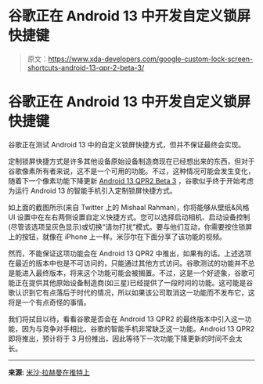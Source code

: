 # 谷歌正在 Android 13 中开发自定义锁屏快捷键

> 原文：<https://www.xda-developers.com/google-custom-lock-screen-shortcuts-android-13-qpr-2-beta-3/>

# 谷歌正在 Android 13 中开发自定义锁屏快捷键

谷歌正在测试 Android 13 中的自定义锁屏快捷方式，但并不保证最终会实现。

定制锁屏快捷方式是许多其他设备原始设备制造商现在已经想出来的东西，但对于谷歌像素所有者来说，这不是一个可用的功能。不过，这种情况可能会发生变化，随着下一个像素功能下降更新 [Android 13 QPR2 Beta 3](https://www.xda-developers.com/android-13-qpr2-beta-3-google-pixel/) ，谷歌似乎终于开始考虑为运行 Android 13 的智能手机引入定制锁屏快捷方式。

如上面的截图所示(来自 Twitter 上的 Mishaal Rahman)，你将能够从壁纸&风格 UI 设置中在左右两侧设置自定义快捷方式。您可以选择启动相机、启动设备控制(尽管该选项呈灰色显示)或切换“请勿打扰”模式。要与他们互动，你需要按住锁屏上的按钮，就像在 iPhone 上一样。米莎尔在下面分享了该功能的视频。

然而，不能保证这项功能会在 Android 13 QPR2 中推出，如果有的话。上述选项在最近的版本中也是不可访问的，只能通过其他方式访问。谷歌测试的功能并不总是能进入最终版本，将来这个功能可能会被搁置。不过，这是一个好迹象，谷歌可能正在提供其他原始设备制造商(如三星)已经提供了一段时间的功能。这可能是谷歌认识到它有点落后于时代的情况，所以如果该公司取消这一功能而不发布它，这将是一个有点奇怪的事情。

我们将拭目以待，看看谷歌是否会在 Android 13 QPR2 的最终版本中引入这一功能，因为与竞争对手相比，谷歌的智能手机非常缺乏这一功能。Android 13 QPR2 即将推出，预计将于 3 月份推出，因此等待下一次功能下降更新的时间不会太长。

* * *

**来源:** [米沙·拉赫曼在推特上](https://twitter.com/MishaalRahman/status/1620926942630354944)